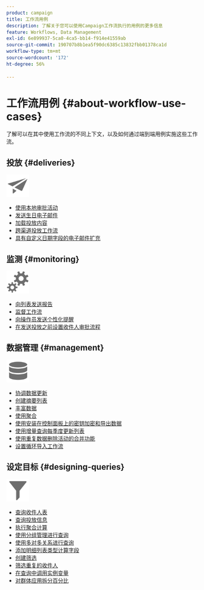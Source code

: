 ```yaml
---
product: campaign
title: 工作流用例
description: 了解关于您可以使用Campaign工作流执行的用例的更多信息
feature: Workflows, Data Management
exl-id: 6e899937-5ca0-4ca5-bb14-f914e41559ab
source-git-commit: 190707b8b1ea5f90dc6385c13832fbb01378ca1d
workflow-type: tm+mt
source-wordcount: '172'
ht-degree: 56%

---
```


# 工作流用例 {#about-workflow-use-cases}

了解可以在其中使用工作流的不同上下文，以及如何通过端到端用例实施这些工作流。

## 投放 {#deliveries}

<img src="assets/do-not-localize/icon_send.svg" width="60px">

* [使用本地审批活动](local-approval-activity.md)
* [发送生日电子邮件](send-a-birthday-email.md)
* [加载投放内容](load-delivery-content.md)
* [跨渠道投放工作流](cross-channel-delivery-workflow.md)
* [具有自定义日期字段的电子邮件扩充](email-enrichment-with-custom-date-fields.md)

## 监测 {#monitoring}

<img src="assets/do-not-localize/icon_monitoring.svg" width="60px">

* [向列表发送报告](send-a-report-to-a-list.md)
* [监督工作流](workflow-supervision.md)
* [向操作员发送个性化提醒](send-alerts-to-operators.md)
* [在发送投放之前设置收件人审批流程](local-approval-activity.md)

## 数据管理 {#management}

<img src="assets/do-not-localize/icon_manage.svg" width="60px">

* [协调数据更新](coordinate-data-updates.md)
* [创建摘要列表](create-a-summary-list.md)
* [丰富数据](enrich-data.md)
* [使用聚合](using-aggregates.md)
* [使用安装在控制面板上的密钥加密和导出数据](use-workflow-data.md#use-case-gpg-encrypt)
* [使用增量查询每季度更新列表](quarterly-list-update.md)
* [使用重复数据删除活动的合并功能](deduplication-merge.md)
* [设置循环导入工作流](recurring-import-workflow.md)

## 设定目标 {#designing-queries}

<img src="assets/do-not-localize/icon_filter.svg" width="60px">

* [查询收件人表](querying-recipient-table.md)
* [查询投放信息](query-delivery-info.md)
* [执行聚合计算](compute-aggregates.md)
* [使用分组管理进行查询](query-grouping-management.md)
* [使用多对多关系进行查询](query-many-to-many-relationship.md)
* [添加明细列表类型计算字段](adding-enumeration-type-calculated-field.md)
* [创建筛选](create-a-filter.md)
* [筛选重复的收件人](filter-duplicated-recipients.md)
* [在查询中调用实例变量](javascript-scripts-and-templates.md#calling-an-instance-variable-in-a-query)
* [对群体应用拆分百分比](javascript-scripts-and-templates.md#example)

